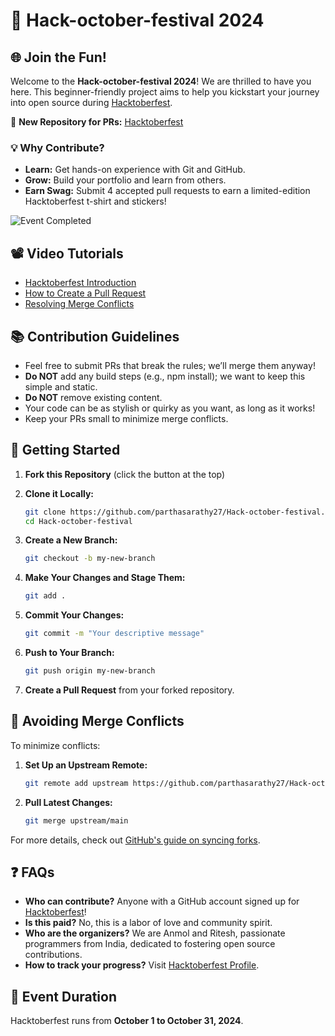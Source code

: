 # 🎉 Hack-october-festival 2024

## 🌐 Join the Fun!

Welcome to the **Hack-october-festival 2024**! We are thrilled to have you here. This beginner-friendly project aims to help you kickstart your journey into open source during [Hacktoberfest](https://hacktoberfest.digitalocean.com/). 

🚀 **New Repository for PRs:** [Hacktoberfest](https://github.com/parthasarathy27/Hack-october-festival)

### 💡 Why Contribute?

- **Learn:** Get hands-on experience with Git and GitHub.
- **Grow:** Build your portfolio and learn from others.
- **Earn Swag:** Submit 4 accepted pull requests to earn a limited-edition Hacktoberfest t-shirt and stickers!

![Event Completed](https://media.dev.to/cdn-cgi/image/width=1000,height=420,fit=cover,gravity=auto,format=auto/https%3A%2F%2Fdev-to-uploads.s3.amazonaws.com%2Fuploads%2Farticles%2F921d54eylj7aoghxyc4x.png) <!-- Update image URL -->

## 📽️ Video Tutorials

- [Hacktoberfest Introduction]()
- [How to Create a Pull Request]()
- [Resolving Merge Conflicts]()

## 📚 Contribution Guidelines

- Feel free to submit PRs that break the rules; we’ll merge them anyway!
- **Do NOT** add any build steps (e.g., npm install); we want to keep this simple and static.
- **Do NOT** remove existing content.
- Your code can be as stylish or quirky as you want, as long as it works!
- Keep your PRs small to minimize merge conflicts.

## 🚀 Getting Started

1. **Fork this Repository** (click the button at the top)
2. **Clone it Locally:**

   ```bash
   git clone https://github.com/parthasarathy27/Hack-october-festival.git
   cd Hack-october-festival
   ```

3. **Create a New Branch:**

   ```bash
   git checkout -b my-new-branch
   ```

4. **Make Your Changes and Stage Them:**

   ```bash
   git add .
   ```

5. **Commit Your Changes:**

   ```bash
   git commit -m "Your descriptive message"
   ```

6. **Push to Your Branch:**

   ```bash
   git push origin my-new-branch
   ```

7. **Create a Pull Request** from your forked repository.

## 🚧 Avoiding Merge Conflicts

To minimize conflicts:

1. **Set Up an Upstream Remote:**

   ```bash
   git remote add upstream https://github.com/parthasarathy27/Hack-october-festival
   ```

2. **Pull Latest Changes:**

   ```bash
   git merge upstream/main
   ```

For more details, check out [GitHub's guide on syncing forks](https://help.github.com/articles/syncing-a-fork/).

## ❓ FAQs

- **Who can contribute?** Anyone with a GitHub account signed up for [Hacktoberfest](https://hacktoberfest.digitalocean.com/)!
- **Is this paid?** No, this is a labor of love and community spirit.
- **Who are the organizers?** We are Anmol and Ritesh, passionate programmers from India, dedicated to fostering open source contributions.
- **How to track your progress?** Visit [Hacktoberfest Profile](https://hacktoberfest.digitalocean.com/profile/).

## 🎊 Event Duration

Hacktoberfest runs from **October 1 to October 31, 2024**.
